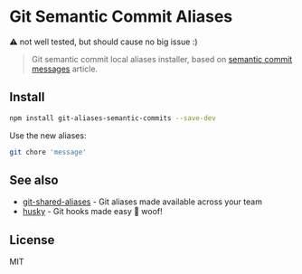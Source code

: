 # Git Semantic Commit Aliases

:warning: not well tested, but should cause no big issue :)

> Git semantic commit local aliases installer, based on [semantic commit messages](https://seesparkbox.com/foundry/semantic_commit_messages) article.

## Install

```sh
npm install git-aliases-semantic-commits --save-dev
```

Use the new aliases:

```sh
git chore 'message'
```

## See also

- [git-shared-aliases](https://github.com/lucasconstantino/git-shared-aliases) - Git aliases made available across your team
- [husky](https://github.com/typicode/husky) - Git hooks made easy 🐶 woof!

## License

MIT
